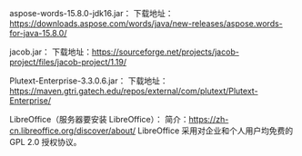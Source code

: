aspose-words-15.8.0-jdk16.jar：
下载地址：https://downloads.aspose.com/words/java/new-releases/aspose.words-for-java-15.8.0/

jacob.jar：
下载地址：https://sourceforge.net/projects/jacob-project/files/jacob-project/1.19/

Plutext-Enterprise-3.3.0.6.jar：
下载地址：https://maven.gtri.gatech.edu/repos/external/com/plutext/Plutext-Enterprise/

LibreOffice（服务器要安装 LibreOffice）：
简介：https://zh-cn.libreoffice.org/discover/about/
LibreOffice 采用对企业和个人用户均免费的 GPL 2.0 授权协议。
